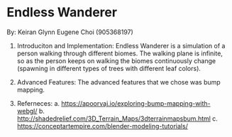 # Endless Wanderer
By: Keiran Glynn
	Eugene Choi (905368197)

1. Introduciton and Implementation:
Endless Wanderer is a simulation of a person walking through different biomes. The walking plane is infinite, so as the person keeps on walking the biomes continuously change (spawning in different types of trees with different leaf colors). 


2. Advanced Features:
The advanced features that we chose was bump mapping.


3. Referneces:
a. https://apoorvaj.io/exploring-bump-mapping-with-webgl/
b. http://shadedrelief.com/3D_Terrain_Maps/3dterrainmapsbum.html
c. https://conceptartempire.com/blender-modeling-tutorials/
